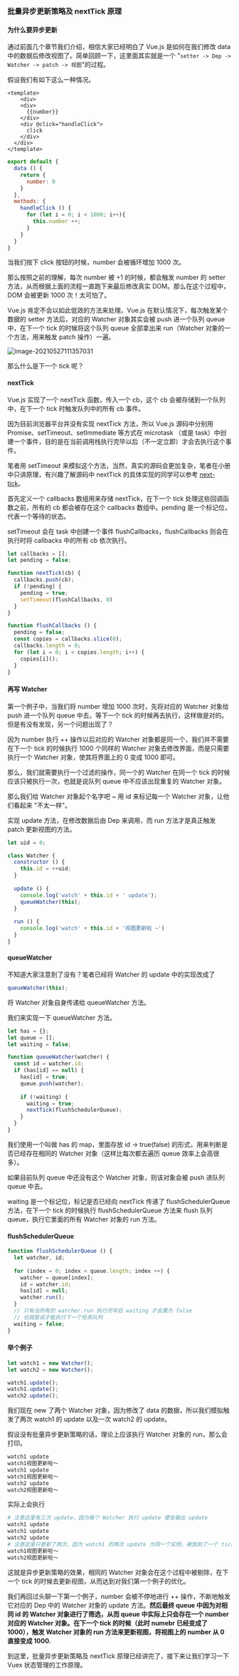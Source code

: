 ### 批量异步更新策略及 nextTick 原理

#### 为什么要异步更新

通过前面几个章节我们介绍，相信大家已经明白了 Vue.js 是如何在我们修改 data 中的数据后修改视图了。简单回顾一下，这里面其实就是一个 "`setter -> Dep -> Watcher -> patch -> 视图`"的过程。

假设我们有如下这么一种情况。

```vue
<template>
	<div>
    <div>
      {{number}}
  	</div>
    <div @click="handleClick">
      click
  	</div>
  </div>
</template>
```

```javascript
export default {
  data () {
    return {
      number: 0
    }
  },
  methods: {
    handleClick () {
      for (let i = 0; i < 1000; i++){
        this.number ++;
      }
    }
  }
}
```

当我们按下 click 按钮的时候，number 会被循环增加 1000 次。

那么按照之前的理解，每次 number 被 +1 的时候，都会触发 number 的 setter 方法，从而根据上面的流程一直跑下来最后修改真实 DOM。那么在这个过程中，DOM 会被更新 1000 次！太可怕了。

Vue.js 肯定不会以如此低效的方法来处理。Vue.js 在默认情况下，每次触发某个数据的 setter 方法后，对应的 Watcher 对象其实会被 push 进一个队列 queue 中，在下一个 tick 的时候将这个队列 queue 全部拿出来 run（Watcher 对象的一个方法，用来触发 patch 操作）一遍。

![image-20210527111357031](https://raw.githubusercontent.com/silence/blog/assets/assets/20210527111357.png)

那么什么是下一个 tick 呢？

#### nextTick 

Vue.js 实现了一个 nextTick 函数，传入一个 cb，这个 cb 会被存储到一个队列中，在下一个 tick 时触发队列中的所有 cb 事件。

因为目前浏览器平台并没有实现 nextTick 方法，所以 Vue.js 源码中分别用 Promise、setTimeout、setImmediate 等方式在 microtask （或是 task）中创建一个事件，目的是在当前调用栈执行完毕以后（不一定立即）才会去执行这个事件。

笔者用 setTimeout 来模拟这个方法，当然，真实的源码会更加复杂，笔者在小册中只讲原理，有兴趣了解源码中 nextTick 的具体实现的同学可以参考 [next-tick](https://github.com/vuejs/vue/blob/dev/src/core/util/next-tick.js#L90)。

首先定义一个 callbacks 数组用来存储 nextTick，在下一个 tick 处理这些回调函数之前，所有的 cb 都会被存在这个 callbacks 数组中。pending 是一个标记位，代表一个等待的状态。

setTimeout 会在 task 中创建一个事件 flushCallbacks，flushCallbacks 则会在执行时将 callbacks 中的所有 cb 依次执行。

```javascript
let callbacks = [];
let pending = false;

function nextTick(cb) {
  callbacks.push(cb);
  if (!pending) {
    pending = true;
    setTimeout(flushCallbacks, 0)
  }
}

function flushCallbacks () {
  pending = false;
  const copies = callbacks.slice(0);
  callbacks.length = 0;
  for (let i = 0; i < copies.length; i++) {
    copies[i]();
  }
}
```

#### 再写 Watcher

第一个例子中，当我们将 number 增加 1000 次时，先将对应的 Watcher 对象给 push 进一个队列 queue 中去，等下一个 tick 的时候再去执行，这样做是对的。但是有没有发现，另一个问题出现了？

因为 number 执行 ++ 操作以后对应的 Watcher 对象都是同一个，我们并不需要在下一个 tick 的时候执行 1000 个同样的 Watcher 对象去修改界面，而是只需要执行一个 Watcher 对象，使其将界面上的 0 变成 1000 即可。

那么，我们就需要执行一个过滤的操作，同一个的 Watcher 在同一个 tick 的时候应该只被执行一次，也就是说队列 queue 中不应该出现重复的 Watcher 对象。

那么我们给 Watcher 对象起个名字吧 ~ 用 id 来标记每一个 Watcher 对象，让他们看起来 "不太一样"。

实现 update 方法，在修改数据后由 Dep 来调用，而 run 方法才是真正触发 patch 更新视图的方法。

```javascript
let uid = 0;

class Watcher {
  constructor () {
    this.id = ++uid;
  }
  
  update () {
    console.log('watch' + this.id + ' update');
    queueWatcher(this);
  }
  
  run () {
    console.log('watch' + this.id + '视图更新啦 ~')
  }
}
```

#### queueWatcher 

不知道大家注意到了没有？笔者已经将 Watcher 的 update 中的实现改成了

```javascript
queueWatcher(this);
```

将 Watcher 对象自身传递给 queueWatcher 方法。

我们来实现一下 queueWatcher 方法。

```javascript
let has = {};
let queue = [];
let waiting = false;

function queueWatcher(watcher) {
  const id = watcher.id;
  if (has[id] == null) {
    has[id] = true;
    queue.push(watcher);
    
    if (!waiting) {
      waiting = true;
      nextTick(flushSchedulerQueue);
    }
  }
}
```

我们使用一个叫做 has 的 map，里面存放 id -> true(false) 的形式，用来判断是否已经存在相同的 Watcher 对象（这样比每次都去遍历 queue 效率上会高很多）。

如果目前队列 queue 中还没有这个 Watcher 对象，则该对象会被 push 进队列 queue 中去。

waiting 是一个标记位，标记是否已经向 nextTick 传递了 flushSchedulerQueue 方法，在下一个 tick 的时候执行 flushSchedulerQueue 方法来 flush 队列 queue，执行它里面的所有 Watcher 对象的 run 方法。

#### flushSchedulerQueue

```javascript
function flushSchedulerQueue () {
  let watcher, id;
  
  for (index = 0; index < queue.length; index ++) {
    watcher = queue[index];
    id = watcher.id;
    has[id] = null;
    watcher.run();
  }
  // 只有当所有的 watcher.run 执行完毕后 waiting 才会置为 false
  // 也就是说才能执行下一个任务队列
  waiting = false;
}
```

#### 举个例子

```javascript
let watch1 = new Watcher();
let watch2 = new Watcher();

watch1.update();
watch1.update();
watch2.update();
```

我们现在 new 了两个 Watcher 对象，因为修改了 data 的数据，所以我们模拟触发了两次 watch1 的 update 以及一次 watch2 的 update。

假设没有批量异步更新策略的话，理论上应该执行 Watcher 对象的 run，那么会打印。

```javascript
watch1 update
watch1视图更新啦～
watch1 update
watch1视图更新啦～
watch2 update
watch2视图更新啦～
```

实际上会执行

```bash
# 注意这里有三次 update，因为每个 Watcher 执行 update 便会输出 update
watch1 update
watch1 update
watch2 update
# 注意这里只更新了两次，因为 watch1 的两次 update 为同一个实例，被放到了一个 tick 里执行。
watch1视图更新啦～
watch2视图更新啦～
```

这就是异步更新策略的效果，相同的 Watcher 对象会在这个过程中被剔除，在下一个 tick 的时候去更新视图，从而达到对我们第一个例子的优化。

我们再回过头聊一下第一个例子，number 会被不停地进行 ++ 操作，不断地触发它对应的 Dep 中的 Watcher 对象的 update 方法。**然后最终 queue 中因为对相同 id  的 Watcher 对象进行了筛选，从而 queue 中实际上只会存在一个 number 对应的 Watcher 对象。在下一个 tick 的时候（此时 numebr 已经变成了 1000），触发 Watcher 对象的 run 方法来更新视图，将视图上的 number 从 0 直接变成 1000.**

到这里，批量异步更新策略及 nextTick 原理已经讲完了，接下来让我们学习一下 Vuex 状态管理的工作原理。



